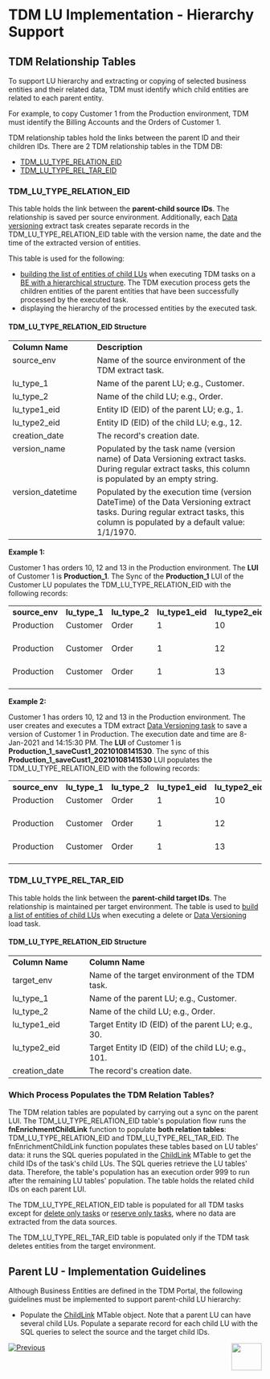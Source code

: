 # TDM LU Implementation - Hierarchy Support 

## TDM Relationship Tables

To support LU hierarchy and extracting or copying of selected business entities and their related data, TDM must identify which child entities are related to each parent entity. 

For example, to copy Customer 1 from the Production environment, TDM must identify the Billing Accounts and the Orders of Customer 1. 

TDM relationship tables hold the links between the parent ID and their children IDs. There are 2 TDM relationship tables in the TDM DB:
- [TDM_LU_TYPE_RELATION_EID](#tdm_lu_type_relation_eid)
- [TDM_LU_TYPE_REL_TAR_EID](#tdm_lu_type_rel_tar_eid)

### TDM_LU_TYPE_RELATION_EID

This table holds the link between the **parent-child source IDs**. The relationship is saved per source environment. Additionally, each [Data versioning](/articles/TDM/tdm_overview/02_tdm_glossary.md#data-versioning) extract task creates separate records in the TDM_LU_TYPE_RELATION_EID table with the version name, the date and the time of the extracted version of entities.

This table is used for the following:
- [building the list of entities of child LUs](/articles/TDM/tdm_architecture/03a_task_execution_building_entity_list_on_tasks_LUs.md#children-lus) when executing TDM tasks on a [BE with a hierarchical structure](/articles/TDM/tdm_overview/03_business_entity_overview.md#task-execution-of-hierarchical-business-entities). The TDM execution process gets the children entities of the parent entities that have been successfully processed by the executed task.
- displaying the hierarchy of the processed entities by the executed task.

#### TDM_LU_TYPE_RELATION_EID Structure

<table width="900pxl">
<tbody>
<tr>
<td valign="top" width="200pxl"><strong>Column Name</strong></td>
<td valign="top" width="770pxl"><strong>Description</strong></td>
</tr>
<tr>
<td valign="top" width="200pxl">source_env</td>
<td valign="top" width="700pxl">Name of the source environment of the TDM extract task.</td>
</tr>
<tr>
<td valign="top" width="200pxl">lu_type_1</td>
<td valign="top" width="700pxl">Name of the parent LU; e.g., Customer.</td>
</tr>
<tr>
<td valign="top" width="200pxl">lu_type_2</td>
<td valign="top" width="700pxl">Name of the child LU; e.g., Order.</td>
</tr>
<tr>
<td valign="top" width="200pxl">lu_type1_eid</td>
<td valign="top" width="700pxl">Entity ID (EID) of the parent LU; e.g., 1.</td>
</tr>
<tr>
<td valign="top" width="200pxl">lu_type2_eid</td>
<td valign="top" width="700pxl">Entity ID (EID) of the child LU; e.g., 12.</td>
</tr>
<tr>
<td valign="top" width="200pxl">creation_date</td>
<td valign="top" width="700pxl">The record's creation date.</td>
</tr>
<tr>
<td valign="top" width="200pxl">version_name</td>
<td valign="top" width="700pxl">Populated by the task name (version name) of Data Versioning extract tasks. During regular extract tasks, this column is populated by an empty string.</td>
</tr>
<tr>
<td valign="top" width="200pxl">version_datetime</td>
<td valign="top" width="700pxl">Populated by the execution time (version DateTime) of the Data Versioning extract tasks. During regular extract tasks, this column is populated by a default value: 1/1/1970.</td>
</tr>
</tbody>
</table>

**Example 1:**

Customer 1 has orders 10, 12 and 13 in the Production environment. The **LUI** of Customer 1 is **Production_1**. The Sync of the **Production_1** LUI of the Customer LU populates the TDM_LU_TYPE_RELATION_EID with the following records:

<table width="900pxl">
<tbody>
<tr>
<td valign="top" width="100pxl"><strong>source_env</strong></td>
<td valign="top" width="100pxl"><strong>lu_type_1</strong></td>
<td valign="top" width="100pxl"><strong>lu_type_2</strong></td>
<td valign="top" width="100pxl"><strong>lu_type1_eid</strong></td>
<td valign="top" width="100pxl"><strong>lu_type2_eid</strong></td>
<td valign="top" width="150pxl"><strong>creation_date</strong></td>
<td valign="top" width="100pxl"><strong>version_name</strong></td>
<td valign="top" width="150pxl"><strong>version_datetime</strong></td>
</tr>
<tr>
<td valign="top" width="100pxl">Production</td>
<td valign="top" width="100pxl">Customer</td>
<td valign="top" width="100pxl">Order</td>
<td valign="top" width="100pxl">1</td>
<td valign="top" width="100pxl">10</td>
<td valign="top" width="150pxl">1/8/2021 13:31:00</td>
<td valign="top" width="100pxl">&nbsp;</td>
<td valign="top" width="150pxl">1/1/1970 00:00:00</td>
</tr>
<tr>
<td valign="top" width="100pxl">Production</td>
<td valign="top" width="100pxl">Customer</td>
<td valign="top" width="100pxl">Order</td>
<td valign="top" width="100pxl">1</td>
<td valign="top" width="110pxl">12</td>
<td valign="top" width="150pxl">1/8/2021 13:31:00</td>
<td valign="top" width="100pxl">&nbsp;</td>
<td valign="top" width="150pxl">1/1/1970 00:00:00</td>
</tr>
<tr>
<td valign="top" width="100pxl">Production</td>
<td valign="top" width="100pxl">Customer</td>
<td valign="top" width="100pxl">Order</td>
<td valign="top" width="100pxl">1</td>
<td valign="top" width="100pxl">13</td>
<td valign="top" width="150pxl">1/8/2021 13:31:00</td>
<td valign="top" width="100pxl">&nbsp;</td>
<td valign="top" width="150pxl">1/1/1970 00:00:00</td>
</tr>
</tbody>
</table>

**Example 2:**

Customer 1 has orders 10, 12 and 13 in the Production environment. The user creates and executes a TDM extract [Data Versioning task](/articles/TDM/tdm_overview/02_tdm_glossary.md#data-flux) to save a version of Customer 1 in Production. The execution date and time are 8-Jan-2021 and 14:15:30 PM. The **LUI** of Customer 1 is **Production_1_saveCust1_20210108141530**. The sync of this **Production_1_saveCust1_20210108141530** LUI populates the TDM_LU_TYPE_RELATION_EID with the following records:

<table width="900pxl">
<tbody>
<tr>
<td valign="top" width="100pxl"><strong>source_env</strong></td>
<td valign="top" width="100pxl"><strong>lu_type_1</strong></td>
<td valign="top" width="100pxl"><strong>lu_type_2</strong></td>
<td valign="top" width="100pxl"><strong>lu_type1_eid</strong></td>
<td valign="top" width="100pxl"><strong>lu_type2_eid</strong></td>
<td valign="top" width="150pxl"><strong>creation_date</strong></td>
<td valign="top" width="100pxl"><strong>version_name</strong></td>
<td valign="top" width="150pxl"><strong>version_datetime</strong></td>
</tr>
<tr>
<td valign="top" width="100pxl">Production</td>
<td valign="top" width="100pxl">Customer</td>
<td valign="top" width="100pxl">Order</td>
<td valign="top" width="100pxl">1</td>
<td valign="top" width="100pxl">10</td>
<td valign="top" width="150pxl">1/8/2021 14:15:30</td>
<td valign="top" width="100pxl">saveCust1</td>
<td valign="top" width="150pxl">1/8/2021 14:15:30</td>
</tr>
<tr>
<td valign="top" width="100pxl">Production</td>
<td valign="top" width="100pxl">Customer</td>
<td valign="top" width="100pxl">Order</td>
<td valign="top" width="100pxl">1</td>
<td valign="top" width="100pxl">12</td>
<td valign="top" width="150pxl">1/8/2021 14:15:30</td>
<td valign="top" width="100pxl">saveCust1</td>
<td valign="top" width="150pxl">1/8/2021 14:15:30</td>
</tr>
<tr>
<td valign="top" width="100pxl">Production</td>
<td valign="top" width="100pxl">Customer</td>
<td valign="top" width="100pxl">Order</td>
<td valign="top" width="100pxl">1</td>
<td valign="top" width="100pxl">13</td>
<td valign="top" width="150pxl">1/8/2021 14:15:30</td>
<td valign="top" width="100pxl">saveCust1</td>
<td valign="top" width="150pxl">1/8/2021 14:15:30</td>
</tr>
</tbody>
</table>



### TDM_LU_TYPE_REL_TAR_EID

This table holds the link between the **parent-child target IDs**. The relationship is maintained per target environment. The table is used to [build a list of entities of child LUs](/articles/TDM/tdm_architecture/03a_task_execution_building_entity_list_on_tasks_LUs.md#children-lus) when executing a delete or [Data Versioning](/articles/TDM/tdm_gui/18_load_task_data_versioning_mode.md) load task. 


#### TDM_LU_TYPE_RELATION_EID Structure

<table width="900pxl">
<tbody>
<tr>
<td valign="top" width="200pxl"><strong>Column Name</strong></td>
<td valign="top" width="770pxl"><strong>Column Name</strong></td>
</tr>
<tr>
<td>target_env</td>
<td valign="top" width="700pxl">Name of the target environment of the TDM task.</td>
</tr>
<tr>
<td valign="top" width="200pxl">lu_type_1</td>
<td valign="top" width="700pxl">Name of the parent LU; e.g., Customer.</td>
</tr>
<tr>
<td valign="top" width="200pxl">lu_type_2</td>
<td valign="top" width="700pxl">Name of the child LU; e.g., Order.</td>
</tr>
<tr>
<td valign="top" width="200pxl">lu_type1_eid</td>
<td valign="top" width="700pxl">Target Entity ID (EID) of the parent LU; e.g., 30.</td>
</tr>
<tr>
<td valign="top" width="200pxl">lu_type2_eid</td>
<td valign="top" width="700pxl">Target Entity ID (EID) of the child LU; e.g., 101.</td>
</tr>
<tr>
<td valign="top" width="200pxl">creation_date</td>
<td valign="top" width="700pxl">The record's creation date.</td>
</tr>
</tbody>
</table>


### Which Process Populates the TDM Relation Tables?

The TDM relation tables are populated by carrying out a sync on the parent LUI. The TDM_LU_TYPE_RELATION_EID table's population flow runs the **fnEnrichmentChildLink** function to populate **both relation tables**: TDM_LU_TYPE_RELATION_EID and TDM_LU_TYPE_REL_TAR_EID. The fnEnrichmentChildLink function populates these tables based on LU tables' data: it runs the SQL queries populated in the [ChildLink](/articles/TDM/tdm_implementation/04_fabric_tdm_library.md#childlink) MTable to get the child IDs of the task's child LUs. The SQL queries retrieve the LU tables' data. Therefore, the table's population has an execution order 999 to run after the remaining LU tables' population. The table holds the related child IDs on each parent LUI.  

The TDM_LU_TYPE_RELATION_EID table is populated for all TDM tasks except for [delete only tasks](/articles/TDM/tdm_gui/19_delete_only_task.md) or [reserve only tasks](/articles/TDM/tdm_gui/20_reserve_only_task.md), where no data are extracted from the data sources. 

The TDM_LU_TYPE_REL_TAR_EID table is populated only if the TDM task deletes entities from the target environment. 

## Parent LU - Implementation Guidelines 

Although Business Entities are defined in the TDM Portal, the following guidelines must be implemented to support parent-child LU hierarchy:

- Populate the [ChildLink](/articles/TDM/tdm_implementation/04_fabric_tdm_library.md#childlink) MTable object. Note that a parent LU can have several child LUs. Populate a separate record for each child LU with the SQL queries to select the source and the target child IDs.

  

[![Previous](/articles/images/Previous.png)](05_tdm_lu_implementation_general.md)[<img align="right" width="60" height="54" src="/articles/images/Next.png">](07_tdm_implementation_parameters_handling.md)


